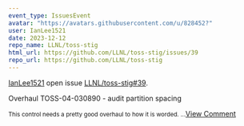 ```yaml
---
event_type: IssuesEvent
avatar: "https://avatars.githubusercontent.com/u/828452?"
user: IanLee1521
date: 2023-12-12
repo_name: LLNL/toss-stig
html_url: https://github.com/LLNL/toss-stig/issues/39
repo_url: https://github.com/LLNL/toss-stig
---
```


<a href='https://github.com/IanLee1521' target='_blank'>IanLee1521</a> open issue <a href='https://github.com/LLNL/toss-stig/issues/39' target='_blank'>LLNL/toss-stig#39</a>.

<p>Overhaul TOSS-04-030890 - audit partition spacing</p><small>This control needs a pretty good overhaul to how it is worded....</small><a href='https://github.com/LLNL/toss-stig/issues/39' target='_blank'>View Comment</a>